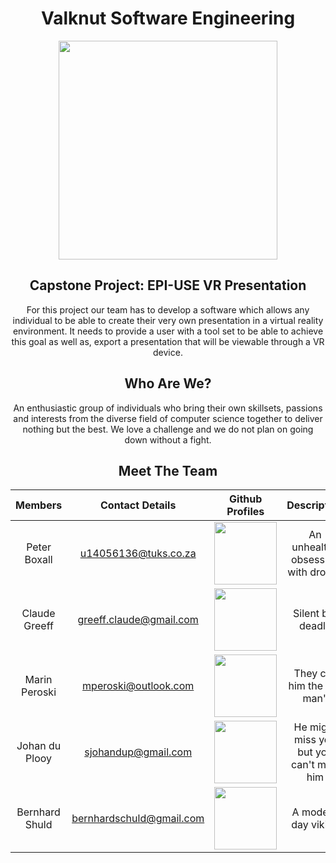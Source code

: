 <h1 align="center"> Valknut Software Engineering </h1>

<p align="center">
<img src="https://upload.wikimedia.org/wikipedia/commons/thumb/b/ba/Valknut.svg/1200px-Valknut.svg.png" width = "350"/>
</p>

<h2 align="center"> Capstone Project: EPI-USE VR Presentation </h2>

<p align="center"> For this project our team has to develop a software which allows any individual to be able to create their very own presentation in a virtual reality environment. It needs to provide a user with a tool set to be able to achieve this goal as well as, export a presentation that will be viewable through a VR device. </p>

<h2 align="center"> Who Are We? </h2>

<p align="center"> An enthusiastic group of individuals who bring their own skillsets, passions and interests from the diverse field of computer science together to deliver nothing but the best. We love a challenge and we do not plan on going down without a fight. </p>

<h2 align="center"> Meet The Team </h2>

| Members  | Contact Details  | Github Profiles | Description | 
| :-:      |:-:               | :-:             | :-:         | 
| Peter Boxall | u14056136@tuks.co.za | <a href="https://github.com/PeteElite"><img src="http://cameronmcefee.com/img/work/the-octocat/ironcat.jpg" width="100"/></a> | An unhealthy obsession with drones | 
| Claude Greeff | greeff.claude@gmail.com | <a href="https://github.com/MasterJetson"><img src="https://tctechcrunch2011.files.wordpress.com/2012/02/coderdojo-octocat3.jpg" width="100" /></a> | Silent but deadly | 
| Marin Peroski | mperoski@outlook.com | <a href="https://github.com/Mazzl3s"><img src="https://octodex.github.com/images/daftpunktocat-thomas.gif" width="100"/></a> | They call him the "tin man" | 
| Johan du Plooy | sjohandup@gmail.com | <a href="https://github.com/sjohandup"><img src="https://octodex.github.com//images/jetpacktocat.png" width="100" /></a> | He might miss you but you can't miss him | 
| Bernhard Shuld | bernhardschuld@gmail.com | <a href="https://github.com/BernhardSchuld"><img src="https://octodex.github.com/images/bear-cavalry.jpg" width="100" /></a> | A modern day viking | 
